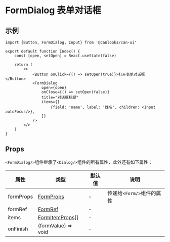 # FormDialog 表单对话框

## 示例

```tsx
import {Button, FormDialog, Input} from '@canlooks/can-ui'

export default function Index() {
    const [open, setOpen] = React.useState(false)

    return (
        <>
            <Button onClick={() => setOpen(true)}>打开表单对话框</Button>
            <FormDialog
                open={open}
                onClose={() => setOpen(false)}
                title="对话框标题"
                items={[
                    {field: 'name', label: '姓名', children: <Input autoFocus/>},
                ]}
            />
        </>
    )
}
```

## Props

`<FormDialog/>`组件继承了`<Dialog/>`组件的所有属性，此外还有如下属性：

| 属性        | 类型                                                | 默认值 | 说明                |
|-----------|---------------------------------------------------|-----|-------------------|
| formProps | [FormProps](/components/form#FormProps)           | -   | 传递给`<Form/>`组件的属性 |
| formRef   | [FormRef](/components/form#FormRef)               | -   |                   |
| items     | [FormItemProps](/components/form#FormItemProps)[] | -   |                   |
| onFinish  | (formValue) => void                               | -   |                   |
